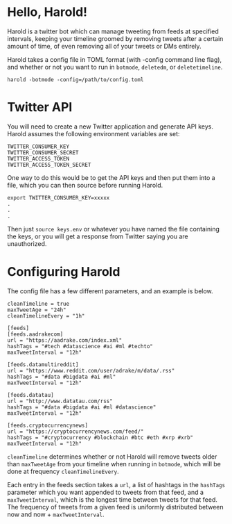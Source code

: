 # Hello, Harold!

Harold is a twitter bot which can manage tweeting from feeds at specified intervals, keeping your timeline groomed by removing tweets after a certain amount of time, of even removing all of your tweets or DMs entirely.

Harold takes a config file in TOML format (with -config command line flag), and whether or not you want to run in `botmode`, `deletedm`, or `deletetimeline`.

```
harold -botmode -config=/path/to/config.toml
```

# Twitter API

You will need to create a new Twitter application and generate API keys.  Harold assumes the following environment variables are set:

```
TWITTER_CONSUMER_KEY
TWITTER_CONSUMER_SECRET
TWITTER_ACCESS_TOKEN
TWITTER_ACCESS_TOKEN_SECRET
```

One way to do this would be to get the API keys and then put them into a file, which you can then source before running Harold.

```
export TWITTER_CONSUMER_KEY=xxxxx
.
.
.
```

Then just `source keys.env` or whatever you have named the file containing the keys, or you will get a response from Twitter saying you are unauthorized.

# Configuring Harold

The config file has a few different parameters, and an example is below.

```
cleanTimeline = true
maxTweetAge = "24h"
cleanTimelineEvery = "1h"

[feeds]
[feeds.aadrakecom]
url = "https://aadrake.com/index.xml"
hashTags = "#tech #datascience #ai #ml #techto"
maxTweetInterval = "12h"

[feeds.datamultireddit]
url = "https://www.reddit.com/user/adrake/m/data/.rss"
hashTags = "#data #bigdata #ai #ml"
maxTweetInterval = "12h"

[feeds.datatau]
url = "http://www.datatau.com/rss"
hashTags = "#data #bigdata #ai #ml #datascience"
maxTweetInterval = "12h"

[feeds.cryptocurrencynews]
url = "https://cryptocurrencynews.com/feed/"
hashTags = "#cryptocurrency #blockchain #btc #eth #xrp #xrb"
maxTweetInterval = "12h"
```

`cleanTimeline` determines whether or not Harold will remove tweets older than `maxTweetAge` from your timeline when running in `botmode`, which will be done at frequency `cleanTimelineEvery`.

Each entry in the feeds section takes a `url`, a list of hashtags in the `hashTags` parameter which you want appended to tweets from that feed, and a `maxTweetInterval`, which is the longest time between tweets for that feed.  The frequency of tweets from a given feed is uniformly distributed between now and now + `maxTweetInterval`.

